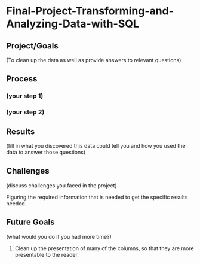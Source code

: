 # Final-Project-Transforming-and-Analyzing-Data-with-SQL

## Project/Goals
(To clean up the data as well as provide answers to relevant questions)

## Process
### (your step 1)
### (your step 2)

## Results
(fill in what you discovered this data could tell you and how you used the data to answer those questions)

## Challenges 
(discuss challenges you faced in the project)

Figuring the required information that is needed to get the specific results needed.

## Future Goals
(what would you do if you had more time?)
1. Clean up the presentation of many of the columns, so that they are more presentable to the reader.
